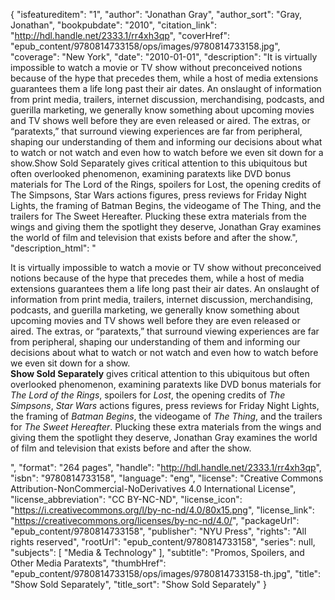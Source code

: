 {
  "isfeatureditem": "1",
  "author": "Jonathan Gray",
  "author_sort": "Gray, Jonathan",
  "bookpubdate": "2010",
  "citation_link": "http://hdl.handle.net/2333.1/rr4xh3qp",
  "coverHref": "epub_content/9780814733158/ops/images/9780814733158.jpg",
  "coverage": "New York",
  "date": "2010-01-01",
  "description": "It is virtually impossible to watch a movie or TV show without preconceived notions because of the hype that precedes them, while a host of media extensions guarantees them a life long past their air dates. An onslaught of information from print media, trailers, internet discussion, merchandising, podcasts, and guerilla marketing, we generally know something about upcoming movies and TV shows well before they are even released or aired. The extras, or “paratexts,” that surround viewing experiences are far from peripheral, shaping our understanding of them and informing our decisions about what to watch or not watch and even how to watch before we even sit down for a show.Show Sold Separately gives critical attention to this ubiquitous but often overlooked phenomenon, examining paratexts like DVD bonus materials for The Lord of the Rings, spoilers for Lost, the opening credits of The Simpsons, Star Wars actions figures, press reviews for Friday Night Lights, the framing of Batman Begins, the videogame of The Thing, and the trailers for The Sweet Hereafter. Plucking these extra materials from the wings and giving them the spotlight they deserve, Jonathan Gray examines the world of film and television that exists before and after the show.",
  "description_html": "<p>It is virtually impossible to watch a movie or TV show without preconceived notions because of the hype that precedes them, while a host of media extensions guarantees them a life long past their air dates. An onslaught of information from print media, trailers, internet discussion, merchandising, podcasts, and guerilla marketing, we generally know something about upcoming movies and TV shows well before they are even released or aired. The extras, or “paratexts,” that surround viewing experiences are far from peripheral, shaping our understanding of them and informing our decisions about what to watch or not watch and even how to watch before we even sit down for a show.<br><b>Show Sold Separately</b> gives critical attention to this ubiquitous but often overlooked phenomenon, examining paratexts like DVD bonus materials for <i>The Lord of the Rings</i>, spoilers for <i>Lost</i>, the opening credits of <i>The Simpsons</i>, <i>Star Wars</i> actions figures, press reviews for Friday Night Lights, the framing of <i>Batman Begins</i>, the videogame of <i>The Thing</i>, and the trailers for <i>The Sweet Hereafter</i>. Plucking these extra materials from the wings and giving them the spotlight they deserve, Jonathan Gray examines the world of film and television that exists before and after the show.</p>",
  "format": "264 pages",
  "handle": "http://hdl.handle.net/2333.1/rr4xh3qp",
  "isbn": "9780814733158",
  "language": "eng",
  "license": "Creative Commons Attribution-NonCommercial-NoDerivatives 4.0 International License",
  "license_abbreviation": "CC BY-NC-ND",
  "license_icon": "https://i.creativecommons.org/l/by-nc-nd/4.0/80x15.png",
  "license_link": "https://creativecommons.org/licenses/by-nc-nd/4.0/",
  "packageUrl": "epub_content/9780814733158",
  "publisher": "NYU Press",
  "rights": "All rights reserved",
  "rootUrl": "epub_content/9780814733158",
  "series": null,
  "subjects": [
    "Media & Technology"
  ],
  "subtitle": "Promos, Spoilers, and Other Media Paratexts",
  "thumbHref": "epub_content/9780814733158/ops/images/9780814733158-th.jpg",
  "title": "Show Sold Separately",
  "title_sort": "Show Sold Separately"
}
